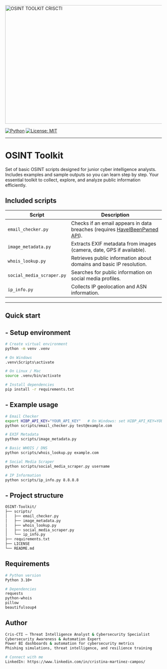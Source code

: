 <img width="933" height="382" alt="OSINT TOOLKIT CRISCTI" src="https://github.com/user-attachments/assets/706e5beb-62e8-4f37-a212-d7d549f290ee" />

[![Python](https://img.shields.io/badge/python-3.10+-blue)](https://www.python.org/)
[![License: MIT](https://img.shields.io/badge/License-MIT-yellow.svg)](LICENSE)

---


# OSINT Toolkit

Set of basic OSINT scripts designed for junior cyber intelligence analysts. Includes examples and sample outputs so you can learn step by step. Your essential toolkit to collect, explore, and analyze public information efficiently.

## Included scripts

| Script | Description |
|--------|-------------|
| `email_checker.py` | Checks if an email appears in data breaches (requires [HaveIBeenPwned API](https://haveibeenpwned.com/API/v3)). |
| `image_metadata.py` | Extracts EXIF metadata from images (camera, date, GPS if available). |
| `whois_lookup.py` | Retrieves public information about domains and basic IP resolution. |
| `social_media_scraper.py` | Searches for public information on social media profiles. |
| `ip_info.py`  | Collects IP geolocation and ASN information. |

---

## Quick start
## - Setup environment

```bash
# Create virtual environment
python -m venv .venv

# On Windows
.venv\Scripts\activate

# On Linux / Mac
source .venv/bin/activate

# Install dependencies
pip install -r requirements.txt
```

## - Example usage

```bash
# Email Checker
export HIBP_API_KEY="YOUR_API_KEY"   # On Windows: set HIBP_API_KEY=YOUR_API_KEY
python scripts/email_checker.py test@example.com

# EXIF Metadata
python scripts/image_metadata.py 

# Basic WHOIS / DNS
python scripts/whois_lookup.py example.com

# Social Media Scraper 
python scripts/social_media_scraper.py username

# IP Information 
python scripts/ip_info.py 8.8.8.8
```

## - Project structure

```bash
OSINT-Toolkit/
├── scripts/
│   ├── email_checker.py
│   ├── image_metadata.py
│   ├── whois_lookup.py
│   ├── social_media_scraper.py 
│   └── ip_info.py             
├── requirements.txt
├── LICENSE
└── README.md
```

## Requirements

```bash
# Python version
Python 3.10+

# Dependencies
requests
python-whois
pillow
beautifulsoup4
```

## Author

```bash
Cris-CTI – Threat Intelligence Analyst & Cybersecurity Specialist
Cybersecurity Awareness & Automation Expert
Power BI dashboards & automation for cybersecurity metrics
Phishing simulations, threat intelligence, and resilience training

# Connect with me
LinkedIn: https://www.linkedin.com/in/cristina-martinez-campos/
```
